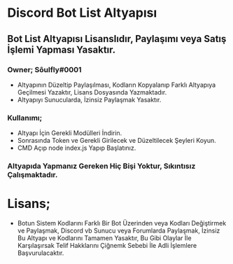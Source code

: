 # Discord Bot List Altyapısı

## Bot List Altyapısı Lisanslıdır, Paylaşımı veya Satış İşlemi Yapması Yasaktır.

### Owner; Sôulfly#0001

- Altyapının Düzeltip Paylaşılması, Kodların Kopyalanıp Farklı Altyapıya Geçilmesi Yazaktır, Lisans Dosyasında Yazmaktadır.
- Altyapıyı Sunucularda, İzinsiz Paylaşmak Yasaktır.

### Kullanımı;
- Altyapı İçin Gerekli Modülleri İndirin.
- Sonrasında Token ve Gerekli Girilecek ve Düzeltilecek Şeyleri Koyun.
- CMD Açıp node index.js Yapıp Başlatınız.

### Altyapıda Yapmanız Gereken Hiç Bişi Yoktur, Sıkıntısız Çalışmaktadır.


# Lisans;
- Botun Sistem Kodlarını Farklı Bir Bot Üzerinden veya Kodları Değiştirmek ve Paylaşmak, Discord vb Sunucu veya Forumlarda Paylaşmak, İzinsiz Bu Altyapı ve Kodlarını Tamamen Yasaktır, Bu Gibi Olaylar İle Karşılaşırsak Telif Hakklarını Çiğnemk Sebebi İle Adli İşlemlere Başvurulacaktır.
